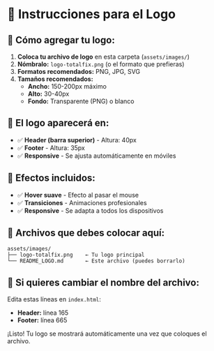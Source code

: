 # 📸 Instrucciones para el Logo

## 🎯 **Cómo agregar tu logo:**

1. **Coloca tu archivo de logo** en esta carpeta (`assets/images/`)
2. **Nómbralo:** `logo-totalfix.png` (o el formato que prefieras)
3. **Formatos recomendados:** PNG, JPG, SVG
4. **Tamaños recomendados:**
   - **Ancho:** 150-200px máximo
   - **Alto:** 30-40px
   - **Fondo:** Transparente (PNG) o blanco

## 📱 **El logo aparecerá en:**
- ✅ **Header (barra superior)** - Altura: 40px
- ✅ **Footer** - Altura: 35px
- ✅ **Responsive** - Se ajusta automáticamente en móviles

## 🎨 **Efectos incluidos:**
- ✅ **Hover suave** - Efecto al pasar el mouse
- ✅ **Transiciones** - Animaciones profesionales
- ✅ **Responsive** - Se adapta a todos los dispositivos

## 📁 **Archivos que debes colocar aquí:**
```
assets/images/
├── logo-totalfix.png    ← Tu logo principal
└── README_LOGO.md       ← Este archivo (puedes borrarlo)
```

## 🔄 **Si quieres cambiar el nombre del archivo:**
Edita estas líneas en `index.html`:
- **Header:** línea 165
- **Footer:** línea 665

¡Listo! Tu logo se mostrará automáticamente una vez que coloques el archivo.
